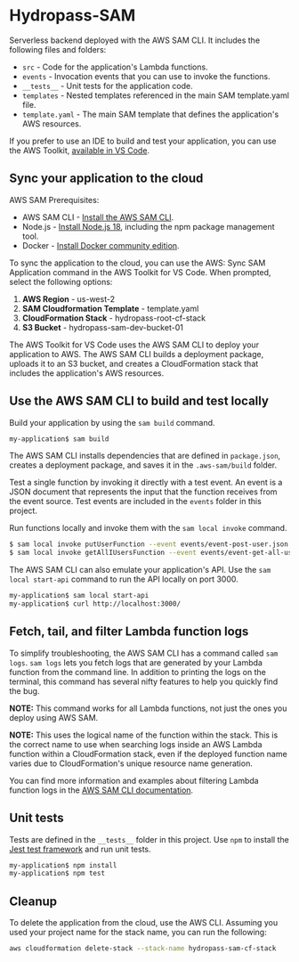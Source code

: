 # Hydropass-SAM

Serverless backend deployed with the AWS SAM CLI. It includes the following files and folders:

- `src` - Code for the application's Lambda functions.
- `events` - Invocation events that you can use to invoke the functions.
- `__tests__` - Unit tests for the application code.
- `templates` - Nested templates referenced in the main SAM template.yaml file.
- `template.yaml` - The main SAM template that defines the application's AWS resources.

If you prefer to use an IDE to build and test your application, you can use the AWS Toolkit, [available in VS Code](https://docs.aws.amazon.com/toolkit-for-vscode/latest/userguide/welcome.html).

## Sync your application to the cloud

AWS SAM Prerequisites:

- AWS SAM CLI - [Install the AWS SAM CLI](https://docs.aws.amazon.com/serverless-application-model/latest/developerguide/serverless-sam-cli-install.html).
- Node.js - [Install Node.js 18](https://nodejs.org/en/), including the npm package management tool.
- Docker - [Install Docker community edition](https://hub.docker.com/search/?type=edition&offering=community).

To sync the application to the cloud, you can use the AWS: Sync SAM Application command in the AWS Toolkit for VS Code. When prompted, select the following options:

1. **AWS Region** - us-west-2
2. **SAM Cloudformation Template** - template.yaml
3. **CloudFormation Stack** - hydropass-root-cf-stack
4. **S3 Bucket** - hydropass-sam-dev-bucket-01

The AWS Toolkit for VS Code uses the AWS SAM CLI to deploy your application to AWS. The AWS SAM CLI builds a deployment package, uploads it to an S3 bucket, and creates a CloudFormation stack that includes the application's AWS resources.

## Use the AWS SAM CLI to build and test locally

Build your application by using the `sam build` command.

```bash
my-application$ sam build
```

The AWS SAM CLI installs dependencies that are defined in `package.json`, creates a deployment package, and saves it in the `.aws-sam/build` folder.

Test a single function by invoking it directly with a test event. An event is a JSON document that represents the input that the function receives from the event source. Test events are included in the `events` folder in this project.

Run functions locally and invoke them with the `sam local invoke` command.

```bash
$ sam local invoke putUserFunction --event events/event-post-user.json
$ sam local invoke getAllIUsersFunction --event events/event-get-all-users.json
```

The AWS SAM CLI can also emulate your application's API. Use the `sam local start-api` command to run the API locally on port 3000.

```bash
my-application$ sam local start-api
my-application$ curl http://localhost:3000/
```

## Fetch, tail, and filter Lambda function logs

To simplify troubleshooting, the AWS SAM CLI has a command called `sam logs`. `sam logs` lets you fetch logs that are generated by your Lambda function from the command line. In addition to printing the logs on the terminal, this command has several nifty features to help you quickly find the bug.

**NOTE:** This command works for all Lambda functions, not just the ones you deploy using AWS SAM.

**NOTE:** This uses the logical name of the function within the stack. This is the correct name to use when searching logs inside an AWS Lambda function within a CloudFormation stack, even if the deployed function name varies due to CloudFormation's unique resource name generation.

You can find more information and examples about filtering Lambda function logs in the [AWS SAM CLI documentation](https://docs.aws.amazon.com/serverless-application-model/latest/developerguide/serverless-sam-cli-logging.html).

## Unit tests

Tests are defined in the `__tests__` folder in this project. Use `npm` to install the [Jest test framework](https://jestjs.io/) and run unit tests.

```bash
my-application$ npm install
my-application$ npm test
```

## Cleanup

To delete the application from the cloud, use the AWS CLI. Assuming you used your project name for the stack name, you can run the following:

```bash
aws cloudformation delete-stack --stack-name hydropass-sam-cf-stack
```
